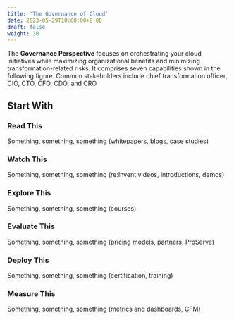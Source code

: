 ```yaml
---
title: 'The Governance of Cloud'
date: 2023-05-29T10:00:00+8:00
draft: false
weight: 30
---
```


The **Governance Perspective** focuses on orchestrating your cloud initiatives while maximizing organizational benefits and minimizing transformation-related risks. It comprises seven capabilities shown in the following figure. Common stakeholders include chief transformation officer, CIO, CTO, CFO, CDO, and CRO


## Start With

### Read This
Something, something, something (whitepapers, blogs, case studies)


### Watch This
Something, something, something (re:Invent videos, introductions, demos)


### Explore This
Something, something, something (courses)


### Evaluate This
Something, something, something (pricing models, partners, ProServe)


### Deploy This
Something, something, something (certification, training)


### Measure This
Something, something, something (metrics and dashboards, CFM)

